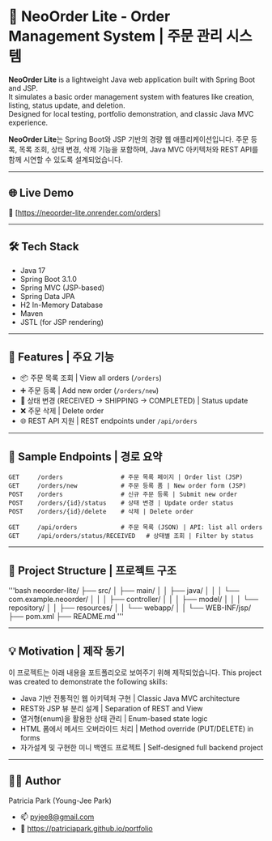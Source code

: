# 🧱 NeoOrder Lite - Order Management System | 주문 관리 시스템

**NeoOrder Lite** is a lightweight Java web application built with Spring Boot and JSP.  
It simulates a basic order management system with features like creation, listing, status update, and deletion.  
Designed for local testing, portfolio demonstration, and classic Java MVC experience.

**NeoOrder Lite**는 Spring Boot와 JSP 기반의 경량 웹 애플리케이션입니다. 
주문 등록, 목록 조회, 상태 변경, 삭제 기능을 포함하며, Java MVC 아키텍처와 REST API를 함께 시연할 수 있도록 설계되었습니다.

---

## 🌐 Live Demo

📎 [https://neoorder-lite.onrender.com/orders]

---

## 🛠️ Tech Stack

- Java 17
- Spring Boot 3.1.0
- Spring MVC (JSP-based)
- Spring Data JPA
- H2 In-Memory Database
- Maven
- JSTL (for JSP rendering)

---

## 🚀 Features | 주요 기능

- 📦 주문 목록 조회 | View all orders (`/orders`)
- ➕ 주문 등록 | Add new order (`/orders/new`)
- 🔁 상태 변경 (RECEIVED → SHIPPING → COMPLETED) | Status update
- ❌ 주문 삭제 | Delete order
- 🌐 REST API 지원 | REST endpoints under `/api/orders`

---

## 📄 Sample Endpoints | 경로 요약

```http
GET     /orders                # 주문 목록 페이지 | Order list (JSP)
GET     /orders/new            # 주문 등록 폼 | New order form (JSP)
POST    /orders                # 신규 주문 등록 | Submit new order
POST    /orders/{id}/status    # 상태 변경 | Update order status
POST    /orders/{id}/delete    # 삭제 | Delete order

GET     /api/orders            # 주문 목록 (JSON) | API: list all orders
GET     /api/orders/status/RECEIVED   # 상태별 조회 | Filter by status
```

---

## 📁 Project Structure | 프로젝트 구조

'''bash
neoorder-lite/
├── src/
│   ├── main/
│   │   ├── java/
│   │   │   └── com.example.neoorder/
│   │   │       ├── controller/
│   │   │       ├── model/
│   │   │       └── repository/
│   │   ├── resources/
│   │   └── webapp/
│   │       └── WEB-INF/jsp/
├── pom.xml
├── README.md
'''

---

## 💡 Motivation | 제작 동기
이 프로젝트는 아래 내용을 포트폴리오로 보여주기 위해 제작되었습니다.
This project was created to demonstrate the following skills:
- Java 기반 전통적인 웹 아키텍처 구현 | Classic Java MVC architecture
- REST와 JSP 뷰 분리 설계 | Separation of REST and View
- 열거형(enum)을 활용한 상태 관리 | Enum-based state logic
- HTML 폼에서 메서드 오버라이드 처리 | Method override (PUT/DELETE) in forms
- 자가설계 및 구현한 미니 백엔드 프로젝트 | Self-designed full backend project

---

## 🧑‍💻 Author
Patricia Park (Young-Jee Park)
- 📫 pyjee8@gmail.com
- 🔗 https://patriciapark.github.io/portfolio

